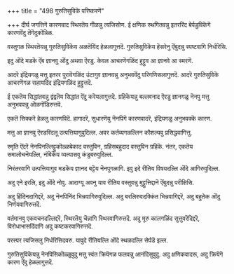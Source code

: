 +++
title = "498 गुरुतिसुविकॆ परिष्करणॆ"

+++
दीर्घ जगत्तिगॆ कारणवाद स्थिरतॆय गीळन्नु त्यजिसोण. ई क्षणिक स्थगितवन्नु इतररिंद बेर्पडुविकॆगॆ कारणवॆंदु तॆगॆदुकॊळ्ळि.

वस्तुगळ स्थिरतॆयन्नु गुरुतिसुविकॆय अळतॆयिंद हेळलागुत्तदॆ. गुरुतिसुविकॆय हॆसरेनु ऎंबुदन्नु स्पष्टवागि निर्धरिसि.

इदु ऒंदे मडकॆ ऎंब ज्ञानवु ऒंदु अथवा ऎरडु. केवल आचरणॆगळिंद हुट्टुव आ ज्ञानवे आ स्मरणॆ.

आदरॆ इंद्रियगळु मत्तु इतरर पुरावॆगळिंद उंटागुव ज्ञानवन्नु अनुभववॆंदु परिगणिसलागुत्तदॆ. आदरॆ गुरुतिसुविकॆ आचरणॆगळ सहायदिंद इंद्रियगळिंद हुट्टुत्तदॆ.

ई एकतॆय सिद्धांतवन्नु द्वंद्वतॆय सिद्धांत ऎंदु करॆयलागुत्तदॆ. ग्रहिकॆयन्नु बल्लवनाद ऎरडु ज्ञानगळु नॆनपु मत्तु अनुभववन्नु ऒळगॊंडिरुत्तवॆ.

एकतॆ सिक्करॆ हेळलु कारणविदॆ. हागादरॆ, सुधारणॆयु नॆनपिगॆ कारणवादरॆ, इंद्रियगळु अनुभवक्कॆ कारण.

मत्तु आ ज्ञानवु ऎरडरिंदलू उत्पत्तियागुवुदिल्ल. अवर कर्तव्यगळल्लिन कौशल्यवु प्रसिद्धवागित्तु.

स्मृति ऎंदरॆ नॆनपिनल्लिट्टुकॊळ्ळबेकाद वस्तुविन, ग्रहिसबहुदाद वस्तुविन ग्रहिकॆ. नंतर, एकतॆय समालोचनॆयल्लि, नंबिकॆय व्यत्यासवु कंडुबरुवुदिल्ल.

निरंतरवागि उत्पत्तियागुव मडकॆय ज्ञानद बट्टॆय नॆनपुगळागि. इवु इदे रीतिय विषयदल्लि ऒंदे आगिरुवुदिल्ल.

अदु एने इरलि, इदु ऒंदे नोवु. आदाग्यू अवनु याव रीतिय वस्तुवन्नु मुट्टुत्तिद्दानॆ ऎंबुदन्नु परीक्षिसि.

अदु हिंदिनदागिद्दरॆ, अदु नॆनपिनिंद भिन्नवागिरुवुदिल्ल. अदु बरलिरुवदक्किंत भिन्नवागिद्दरॆ, अदु बहुतेक ऒंदु निर्णयवागिरुत्तदॆ.

वर्तमानवु एकवचनदल्लिद्दरॆ, स्थिरतॆयु चॆन्नागि स्थिरवागिरुत्तदॆ. अदु मूरु कालगळिंद सुत्तुवरॆदिद्दरॆ, विरोधाभासदिंदागि अदु कष्टकरवागिरुत्तदॆ.

परस्पर त्यजिसलु निर्धरिसिदवरु. यावुदे रीतियल्लि ऒंदे स्थळदल्लि सेर्पडॆ इल्ल.

गुरुतिसुविकॆयन्नु नॆनपिसिकॊळ्ळुवुदु मत्तु स्वंत क्रियॆगळ फलवन्नु आनंदिसुवुदु. अदु क्षणिकवादरू, अदु क्रियॆगॆ कारण ऎंदु हेळलागुत्तदॆ.

